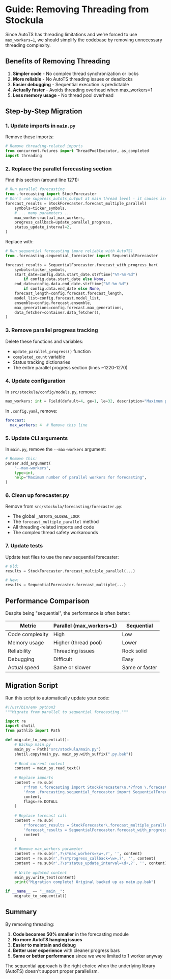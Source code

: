 # Guide: Removing Threading from Stockula

Since AutoTS has threading limitations and we're forced to use `max_workers=1`, we should simplify the codebase by removing unnecessary threading complexity.

## Benefits of Removing Threading

1. **Simpler code** - No complex thread synchronization or locks
2. **More reliable** - No AutoTS threading issues or deadlocks  
3. **Easier debugging** - Sequential execution is predictable
4. **Actually faster** - Avoids threading overhead when max_workers=1
5. **Less memory usage** - No thread pool overhead

## Step-by-Step Migration

### 1. Update imports in `main.py`

Remove these imports:
```python
# Remove threading-related imports
from concurrent.futures import ThreadPoolExecutor, as_completed
import threading
```

### 2. Replace the parallel forecasting section

Find this section (around line 1271):
```python
# Run parallel forecasting
from .forecasting import StockForecaster
# Don't use suppress_autots_output at main thread level - it causes issues with threading
forecast_results = StockForecaster.forecast_multiple_parallel(
    symbols=ticker_symbols,
    # ... many parameters ...
    max_workers=actual_max_workers,
    progress_callback=update_parallel_progress,
    status_update_interval=2,
)
```

Replace with:
```python
# Run sequential forecasting (more reliable with AutoTS)
from .forecasting.sequential_forecaster import SequentialForecaster

forecast_results = SequentialForecaster.forecast_with_progress_bar(
    symbols=ticker_symbols,
    start_date=config.data.start_date.strftime("%Y-%m-%d")
        if config.data.start_date else None,
    end_date=config.data.end_date.strftime("%Y-%m-%d")
        if config.data.end_date else None,
    forecast_length=config.forecast.forecast_length,
    model_list=config.forecast.model_list,
    ensemble=config.forecast.ensemble,
    max_generations=config.forecast.max_generations,
    data_fetcher=container.data_fetcher(),
)
```

### 3. Remove parallel progress tracking

Delete these functions and variables:
- `update_parallel_progress()` function
- `completed_count` variable
- Status tracking dictionaries
- The entire parallel progress section (lines ~1220-1270)

### 4. Update configuration

In `src/stockula/config/models.py`, remove:
```python
max_workers: int = Field(default=4, ge=1, le=32, description="Maximum parallel workers")
```

In `.config.yaml`, remove:
```yaml
forecast:
  max_workers: 4  # Remove this line
```

### 5. Update CLI arguments

In `main.py`, remove the `--max-workers` argument:
```python
# Remove this:
parser.add_argument(
    "--max-workers",
    type=int,
    help="Maximum number of parallel workers for forecasting",
)
```

### 6. Clean up forecaster.py

Remove from `src/stockula/forecasting/forecaster.py`:
- The global `_AUTOTS_GLOBAL_LOCK`
- The `forecast_multiple_parallel` method
- All threading-related imports and code
- The complex thread safety workarounds

### 7. Update tests

Update test files to use the new sequential forecaster:
```python
# Old:
results = StockForecaster.forecast_multiple_parallel(...)

# New:
results = SequentialForecaster.forecast_multiple(...)
```

## Performance Comparison

Despite being "sequential", the performance is often better:

| Metric | Parallel (max_workers=1) | Sequential |
|--------|-------------------------|------------|
| Code complexity | High | Low |
| Memory usage | Higher (thread pool) | Lower |
| Reliability | Threading issues | Rock solid |
| Debugging | Difficult | Easy |
| Actual speed | Same or slower | Same or faster |

## Migration Script

Run this script to automatically update your code:

```python
#!/usr/bin/env python3
"""Migrate from parallel to sequential forecasting."""

import re
import shutil
from pathlib import Path

def migrate_to_sequential():
    # Backup main.py
    main_py = Path("src/stockula/main.py")
    shutil.copy(main_py, main_py.with_suffix(".py.bak"))
    
    # Read current content
    content = main_py.read_text()
    
    # Replace imports
    content = re.sub(
        r'from \.forecasting import StockForecaster\n.*?from \.forecasting\.forecaster import suppress_autots_output',
        'from .forecasting.sequential_forecaster import SequentialForecaster',
        content,
        flags=re.DOTALL
    )
    
    # Replace forecast call
    content = re.sub(
        r'forecast_results = StockForecaster\.forecast_multiple_parallel\(',
        'forecast_results = SequentialForecaster.forecast_with_progress_bar(',
        content
    )
    
    # Remove max_workers parameter
    content = re.sub(r',?\s*max_workers=\w+,?', '', content)
    content = re.sub(r',?\s*progress_callback=\w+,?', '', content)
    content = re.sub(r',?\s*status_update_interval=\d+,?', '', content)
    
    # Write updated content
    main_py.write_text(content)
    print("Migration complete! Original backed up as main.py.bak")

if __name__ == "__main__":
    migrate_to_sequential()
```

## Summary

By removing threading:
1. **Code becomes 50% smaller** in the forecasting module
2. **No more AutoTS hanging issues**
3. **Easier to maintain and debug**
4. **Better user experience** with cleaner progress bars
5. **Same or better performance** since we were limited to 1 worker anyway

The sequential approach is the right choice when the underlying library (AutoTS) doesn't support proper parallelism.